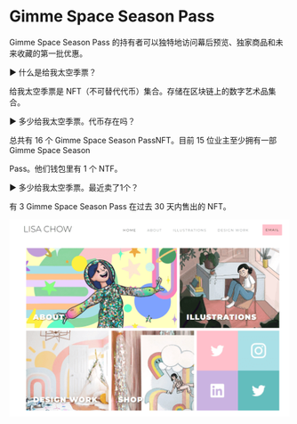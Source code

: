 # Gimme Space Season Pass

Gimme Space Season Pass 的持有者可以独特地访问幕后预览、独家商品和未来收藏的第一批优惠。

▶ 什么是给我太空季票？

给我太空季票是 NFT（不可替代代币）集合。存储在区块链上的数字艺术品集合。



▶ 多少给我太空季票。代币存在吗？

总共有 16 个 Gimme Space Season PassNFT。目前 15 位业主至少拥有一部 Gimme Space Season 

Pass。他们钱包里有 1 个 NTF。



▶ 多少给我太空季票。最近卖了1个？

有 3 Gimme Space Season Pass 在过去 30 天内售出的 NFT。

![nft](456546_new.png)
